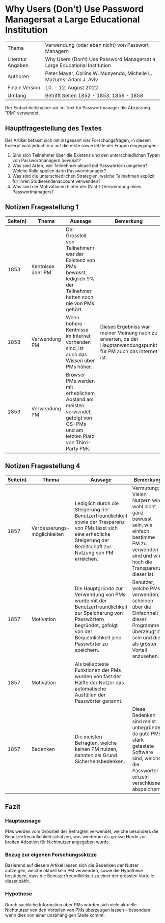 # Why Users (Don’t) Use Password Managersat a Large Educational Institution

|  |  |
| --- | --------- |
| Thema | Verwendung (oder eben nicht) von Passwort Managern |
| Literatur Angaben | Why Users (Don’t) Use Password Managersat a Large Educational Institution |
| Authoren | Peter Mayer, Collins W. Munyendo, Michelle L. Mazurek, Adam J. Aviv |
| Finale Version | 10. - 12. August 2022 |
| Umfang | Betrifft Seiten 1852 - 1853, 1856 - 1858 |


Der Einfachheitshalber wir im Text für Passwortmanager die Abkürzung "PM" verwendet.

## Hauptfragestellung des Textes

Der Artikel befasst sich mit insgesamt vier Forschungsfragen, in diesem Exzerpt wird jedoch nur auf die erste sowie letzte der Fragen eingegangen:
1) Sind sich Teilnehmer über die Existenz und den unterschiedlichen Typen von Passwortmanagern bewusst?
2) Was sind Arten, wie Teilnehmer aktuell mit Passwörtern umgehen? Welche Rolle spielen darin Passwortmanager?
3) Was sind die unterschiedlichen Strategien, welche Teilnehmen explizit für ihren Studierendenaccount verwenden?
4) Was sind die Motivationen hinter der (Nicht-)Verwendung eines Passwortmanagers?

## Notizen Fragestellung 1

| Seite(n) | Thema | Aussage | Bemerkung |
| - | -- | ---- | ---- |
| 1853 | Kentnisse über PM | Der Grossteil von Teilnehmenr war der Existenz von PMs bewusst, lediglich 9% der Teilnehmer hatten noch nie von PMs gehört. |  |
| 1853 | Verwendung PM | Wenn höhere Kentnisse im Internet vorhanden sind, ist auch das Wissen über PMs höher. | Dieses Ergebniss war meiner Meinung nach zu erwarten, da der Hauptanwendungspunkt für PM auch das Internet ist. |
| 1853 | Verwendung PM | Browser PMs werden mit erheblichem Abstand am meisten verwendet, gefolgt von OS-PMs und am letzten Platz von Third-Party PMs |  |

## Notizen Fragestellung 4

| Seite(n) | Thema | Aussage | Bemerkung |
| - | -- | ---- | ---- |
| 1857 | Verbesserungs-möglichkeiten | Lediglich durch die Steigerung der Benutzerfreundlichkeit sowie der Trasparenz von PMs lässt sich eine erhebliche Steigerung der Bereitschaft zur Nutzung von PM erreichen. | Vermutung: Vielen Nutzern wird wohl nicht ganz bewusst sein, wie einfach bestimme PM zu verwenden sind und wie hoch die Transparenz dieser ist. |
| 1857 | Motivation | Die Hauptgründe zur Verwendung von PMs wurde mit der Benutzerfreundlichkeit zur Speicherung von Passwörtern begründet, gefolgt von der Bequemlichkeit jene Passwörter zu speichern.  | Benutzer, welche PMs verwenden, scheinen über die Einfachheit dieser Programme überzeugt zu sein und dies als gröster Vorteil anzusehen. |
| 1857 | Motivation | Als beliebteste Funktionen der PMs wurden von fast der Hälfte der Nutzer das automatische Ausfüllen der Passwörter genannt. |  |
| 1857 | Bedenken | Die meisten Befragten, welche keinen PM nutzen, nannten als Grund Sicherheitsbedenken. | Diese Bedenken sind meist unbegründet, da gute PMs stark getestete Software sind, welche die Passwörter einzeln verschlüsselt abspeichern. |


## Fazit

### Hauptaussage
PMs werden vom Grossteil der Befragten verwendet, welche besonders die Benutzerfreundlichkeit schätzen, was wiederum als grosse Hürde zur breiten Adoption für Nichtnutzer angegeben wurde. 

### Bezug zur eigenen Forschungsskizze
Basierend auf diesem Artikel lassen sich die Bedenken der Nutzer aufzeigen, welche aktuell kein PM verwenden, sowie die Hypothese bestätigen, dass die Benutzerfreundlichkeit zu einer der grössten Vorteile dieser zählt.

### Hypothese
Durch sachliche Information über PMs würden sich viele aktuelle Nichtnutzer von den Vorteilen von PMs überzeugen lassen – besonders wenn dies von einer unabhängigen Stelle kommt.